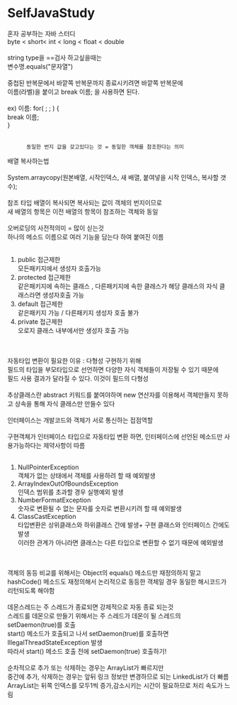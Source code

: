 # SelfJavaStudy
혼자 공부하는 자바 스터디<br>
byte < short< int < long < float < double <br>
<br>
string type을 ==검사 하고싶을때는<br>
변수명.equals("문자열") 
<br><br>
중첩된 반복문에서 바깥쪽 반복문까지 종료시키려면 바깥쪽 반복문에<br>
          이름(라벨)을 붙이고 break 이름; 을 사용하면 된다. <br>
          <br>
ex) 이름: for( ; ; ) {<br>
          break 이름;<br>
          } <br><br>
          
          동일한 번지 값을 갖고있다는 것 = 동일한 객체를 참조한다는 의미
배열 복사하는법
          <br><br>
          System.arraycopy(원본배열, 시작인덱스, 새 배열, 붙여넣을 시작 인덱스, 복사할 갯수);
          <br><br>
참조 타입 배열이 복사되면 복사되는 값이 객체의 번지이므로 <br>
새 배열의 항목은 이전 배열의 항목이 참조하는 객체와 동일
<br><br>
오버로딩의 사전적의미 = 많이 싣는것 <br>
하나의 메소드 이름으로 여러 기능을 담는다 하여 붙여진 이름
<br><br>
<OL>
          <LI>public 접근제한
          <br>모든패키지에서 생성자 호출가능</LI>
          <LI>protected 접근제한
          <br>같은패키지에 속하는 클래스 , 다른패키지에 속한 클래스가 해당 클래스의 자식 클래스라면 생성자호출 가능</LI>
          <LI>default 접근제한
          <br>같은패키지 가능 / 다른패키지 생성자 호출 불가</LI>
          <LI>private 접근제한
          <br>오로지 클래스 내부에서만 생성자 호출 가능</LI>
</OL>
<br><br>
자동타입 변환이 필요한 이유 : 다형성 구현하기 위해
<br>필드의 타입을 부모타입으로 선언하면 다양한 자식 객체들이 저장될 수 있기 때문에<br>
필드 사용 결과가 달라질 수 있다. 이것이 필드의 다형성<br><br>
추상클래스란 abstract 키워드를 붙여야하며 new 연산자를 이용해서 객체만들지 못하고 상속을 통해 자식 클래스만 만들수 있다<br>
<br>인터페이스는 개발코드와 객체가 서로 통신하는 접점역할<br>
<br>구현객체가 인터페이스 타입으로 자동타입 변환 하면, 인터페이스에 선언된 메소드만 사용가능하다는 제약사항이 따름
<br><br>
<OL>
          <LI>NullPointerException
          <br>객체가 없는 상태에서 객체를 사용하려 할 때 예외발생</LI>
          <LI>ArrayIndexOutOfBoundsException
          <br>인덱스 범위를 초과할 경우 실행예외 발생</LI>
          <LI>NumberFormatException
          <br>숫자로 변환될 수 없는 문자를 숫자로 변환시키려 할 때 예외발생</LI>
          <LI>ClassCastException
          <br>타입변환은 상위클래스와 하위클래스 간에 발생+ 구현 클래스와 인터페이스 간에도 발생
          <br>이러한 관계가 아니라면 클래스는 다른 타입으로 변환할 수 없기 때문에 예외발생</LI>
</OL>
<br><br>
객체의 동등 비교를 위해서는 Object의 equals() 메소드만 재정의하지 말고<br>
hashCode() 메소드도 재정의해서 논리적으로 동등한 객체일 경우 동일한 해시코드가 리턴되도록 해야함
<br><br>
데몬스레드는 주 스레드가 종료되면 강제적으로 자동 종료 되는것
<br> 스레드를 데몬으로 만들기 위해서는 주 스레드가 데몬이 될 스레드의 setDaemon(true)를 호출
<br> start() 메소드가 호출되고 나서 setDaemon(true)를 호출하면 IllegalThreadStateException 발생
<br> 따라서 start() 메소드 호출 전에 setDaemon(true) 호출하기!
<br><br>
순차적으로 추가 또는 삭제하는 경우는 ArrayList가 빠르지만<br>
중간에 추가, 삭제하는 경우는 앞뒤 링크 정보만 변경하므로 되는 LinkedList가 더 빠름<br>
ArrayList는 뒤쪽 인덱스를 모두1씩 증가,감소시키는 시간이 필요하므로 처리 속도가 느림
